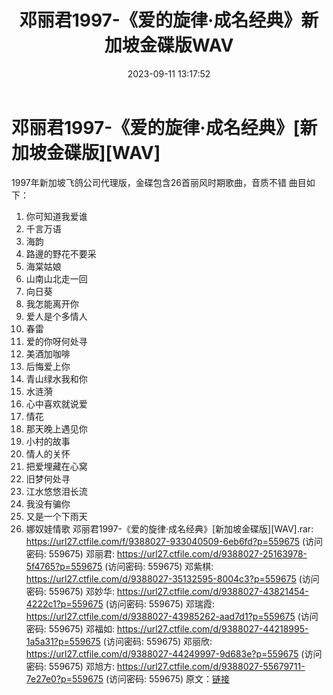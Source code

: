 ﻿---
title: 邓丽君1997-《爱的旋律·成名经典》新加坡金碟版WAV
date: 2023-09-11 13:17:52
categories: WAV车载音乐、镜像
tags: 华语中文
---
# 邓丽君1997-《爱的旋律·成名经典》[新加坡金碟版][WAV]

1997年新加坡飞鸽公司代理版，金碟包含26首丽风时期歌曲，音质不错
曲目如下：
1. 你可知道我爱谁
2. 千言万语
3. 海韵
4. 路邊的野花不要采
5. 海棠姑娘
6. 山南山北走一回
7. 向日葵
8. 我怎能离开你
9. 爱人是个多情人
10. 春雷
11. 爱的你呀何处寻
12. 美酒加咖啡
13. 后悔爱上你
14. 青山绿水我和你
15. 水涟漪
16. 心中喜欢就说爱
17. 情花
18. 那天晚上遇见你
19. 小村的故事
20. 情人的关怀
21. 把爱埋藏在心窝
22. 旧梦何处寻
23. 江水悠悠泪长流
24. 我没有骗你
25. 又是一个下雨天
26. 娜奴娃情歌
邓丽君1997-《爱的旋律·成名经典》[新加坡金碟版][WAV].rar: https://url27.ctfile.com/f/9388027-933040509-6eb6fd?p=559675
(访问密码: 559675)
邓丽君: https://url27.ctfile.com/d/9388027-25163978-5f4765?p=559675
(访问密码: 559675)
邓紫棋: https://url27.ctfile.com/d/9388027-35132595-8004c3?p=559675
(访问密码: 559675)
邓妙华: https://url27.ctfile.com/d/9388027-43821454-4222c1?p=559675
(访问密码: 559675)
邓瑞霞: https://url27.ctfile.com/d/9388027-43985262-aad7d1?p=559675
(访问密码: 559675)
邓福如: https://url27.ctfile.com/d/9388027-44218995-1a5a31?p=559675
(访问密码: 559675)
邓丽欣: https://url27.ctfile.com/d/9388027-44249997-9d683e?p=559675
(访问密码: 559675)
邓旭方: https://url27.ctfile.com/d/9388027-55679711-7e27e0?p=559675
(访问密码: 559675)
原文：[链接](https://blog.sina.com.cn/s/blog_1647c7e76010313er.html)